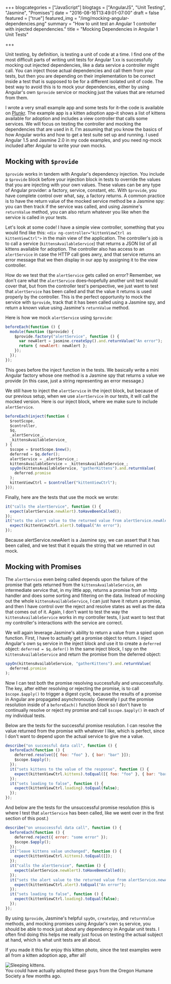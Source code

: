 +++
blogcategories = ["JavaScript"]
blogtags = ["AngularJS", "Unit Testing", "Jasmine", "Promises"]
date = "2016-08-16T13:49:01-07:00"
draft = false
featured = ["true"]
featured_img = "/img/mocking-angular-dependencies.png"
summary = "How to unit test an Angular 1 controller with injected dependencies."
title = "Mocking Dependencies in Angular 1 Unit Tests"

+++

Unit testing, by definition, is testing a unit of code at a time. I find one of the most difficult parts of writing unit tests for Angular 1.xx is successfully mocking out injected dependencies, like a data service a controller might call. You can inject those actual dependencies and call them from your tests, but then you are depending on their implementation to be correct inside a test that is supposed to be for a different isolated unit of code. The best way to avoid this is to mock your dependencies, either by using Angular's own `$provide` service or mocking just the values that are returned from them.

I wrote a very small example app and some tests for it–the code is available on [Plunkr](https://plnkr.co/edit/Q1IVXG?p=preview). The example app is a kitten adoption app–it shows a list of kittens available for adoption and includes a view controller that calls some services. We will focus on testing the controller and mocking the dependencies that are used in it. I'm assuming that you know the basics of how Angular works and how to get a test suite set up and running. I used Angular 1.5 and Jasmine 2.0 in my code examples, and you need ng-mock included after Angular to write your own mocks.

## Mocking with `$provide`

`$provide` works in tandem with Angular's dependency injection. You include a `$provide` block before your injection block in tests to override the values that you are injecting with your own values. These values can be any type of Angular provider: a factory, service, constant, etc. With `$provide`, you have complete control over what, say, a factory returns. A common practice is to have the return value of the mocked service method be a Jasmine spy: you can then track if the service was called, and using Jasmine's `returnValue` method, you can also return whatever you like when the service is called in your tests.

Let's look at some code! I have a simple view controller, something that you would find like this: `<div ng-controller="kittenViewCtrl as kittenViewCtrl">` in the main view of the application. The controller's job is to call a service (`kittensAvailableService`) that returns a JSON list of all kittens available for adoption. The controller also has access to an `alertService` in case the HTTP call goes awry, and that service returns an error message that we then display in our app by assigning it to the view controller.

How do we test that the `alertService` gets called on error? Remember, we don't care what the `alertService` does–hopefully another unit test would cover that, but from the controller test's perspective, we just want to test that `alertService` has been called and that the value it returns is used properly by the controller. This is the perfect opportunity to mock the service with `$provide`, track that it has been called using a Jasmine spy, and return a known value using Jasmine's `returnValue` method.

Here is how we mock `alertService` using `$provide`:

```javascript
beforeEach(function () {
  module(function ($provide) {
    $provide.factory("alertService", function () {
      var newAlert = jasmine.createSpy().and.returnValue("An error");
      return { newAlert: newAlert };
    });
  });
});
```

This goes before the inject function in the tests. We basically write a mini Angular factory whose one method is a Jasmine spy that returns a value we provide (in this case, just a string representing an error message.)

We still have to inject the `alertService` in the inject block, but because of our previous setup, when we use `alertService` in our tests, it will call the mocked version. Here is our inject block, where we make sure to include `alertService`.

```javascript
beforeEach(inject(function (
  $rootScope,
  $controller,
  $q,
  _alertService_,
  _kittensAvailableService_
) {
  $scope = $rootScope.$new();
  deferred = $q.defer();
  alertService = _alertService_;
  kittensAvailableService = _kittensAvailableService_;
  spyOn(kittensAvailableService, "gatherKittens").and.returnValue(
    deferred.promise
  );
  kittenViewCtrl = $controller("kittenViewCtrl");
}));
```

Finally, here are the tests that use the mock we wrote:

```javascript
it("calls the alertService", function () {
  expect(alertService.newAlert).toHaveBeenCalled();
});
it("sets the alert value to the returned value from alertService.newAlert", function () {
  expect(kittenViewCtrl.alert).toEqual("An error");
});
```

Because alertService.newAlert is a Jasmine spy, we can assert that it has been called, and we test that it equals the string that we returned in out mock.

## Mocking with Promises

The `alertService` even being called depends upon the failure of the promise that gets returned from the `kittensAvailableService`, an intermediate service that, in my little app, returns a promise from an http handler and does some sorting and filtering on the data. Instead of mocking out the whole `kittensAvailableService`, I can just have it return a promise, and then I have control over the reject and resolve states as well as the data that comes out of it. Again, I don't want to test the way the `kittensAvailableService` works in my controller tests, I just want to test that my controller's interactions with the service are correct.

We will again leverage Jasmine's ability to return a value from a spied upon function. First, I have to actually get a promise object to return. I inject Angular's own `$q` service in the inject block and use it to create a `deferred` object: `deferred = $q.defer()` In the same inject block, I spy on the `kittensAvailableService` and return the promise from the deferred object:

```javascript
spyOn(kittensAvailableService, "gatherKittens").and.returnValue(
  deferred.promise
);
```

Now I can test both the promise resolving successfully and unsuccessfully. The key, after either resolving or rejecting the promise, is to call `$scope.$apply()` to trigger a digest cycle, because the results of a promise in Angular are propagated asynchronously. Generally I put the promise resolution inside of a `beforeEach()` function block so I don't have to continually resolve or reject my promise and call `$scope.$apply()` in each of my individual tests.

Below are the tests for the successful promise resolution. I can resolve the value returned from the promise with whatever I like, which is perfect, since I don't want to depend upon the actual service to give me a value.

```javascript
describe("on successful data call", function () {
  beforeEach(function () {
    deferred.resolve([{ foo: "foo" }, { bar: "bar" }]);
    $scope.$apply();
  });
  it("sets kittens to the value of the response", function () {
    expect(kittenViewCtrl.kittens).toEqual([{ foo: "foo" }, { bar: "bar" }]);
  });
  it("sets loading to false", function () {
    expect(kittenViewCtrl.loading).toEqual(false);
  });
});
```

And below are the tests for the unsuccessful promise resolution (this is where I test that `alertService` has been called, like we went over in the first section of this post.)

```javascript
describe("on unsuccessful data call", function () {
  beforeEach(function () {
    deferred.reject({ error: "some error" });
    $scope.$apply();
  });
  it("leave kittens value unchanged", function () {
    expect(kittenViewCtrl.kittens).toEqual([]);
  });
  it("calls the alertService", function () {
    expect(alertService.newAlert).toHaveBeenCalled();
  });
  it("sets the alert value to the returned value from alertService.newAlert", function () {
    expect(kittenViewCtrl.alert).toEqual("An error");
  });
  it("sets loading to false", function () {
    expect(kittenViewCtrl.loading).toEqual(false);
  });
});
```

By using `$provide`, Jasmine's helpful `spyOn`, `createSpy`, and `returnValue` methods, and mocking promises using Angular's own `$q` service, you should be able to mock just about any dependency in Angular unit tests. I often find doing this helps me really just focus on testing the actual subject at hand, which is what unit tests are all about.

If you made it this far enjoy this kitten photo, since the test examples were all from a kitten adoption app, after all!

<div class="text-center inline-image-container">
  <img src="/img/adopt-dont-shop.jpg" alt="Sleeping kittens." class="img-responsive img-center"></img>
  <div class="caption-container">
    <div class="inline-image-caption">You could have actually adopted these guys from the Oregon Humane Society a few months ago.</div>
  </div>
</div>
